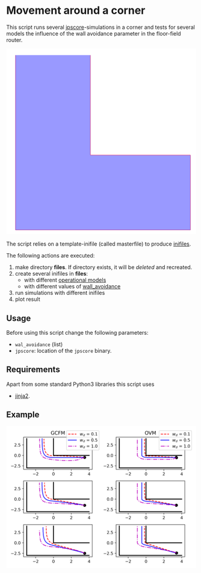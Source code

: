 # Movement around a corner

This script runs several [jpscore](https://www.jupedsim.org/)-simulations in a corner and tests for several models 
the influence of the wall avoidance parameter in the floor-field router.

![corner](geometry.png)

The script relies on a template-inifile (called masterfile) to produce [inifiles](https://www.jupedsim.org/jpscore_inifile.html).

The following actions are executed:

1. make directory **files**. If directory exists, it will be *deleted* and recreated.
2. create several inifiles in **files**:
    - with different [operational models](https://www.jupedsim.org/jpscore_operativ.html)
    - with different values of [wall_avoidance](https://www.jupedsim.org/jpscore_direction.html#strategy-8)
3. run simulations with different inifiles
4. plot result

## Usage

Before using this script change the following parameters:

- `wal_avoidance` (list)
- `jpscore`: location of the `jpscore` binary.

## Requirements

Apart from some standard Python3 libraries this script uses

- [jinja2](https://jinja2docs.readthedocs.io/en/stable/).

## Example

![result](corner-1.png)
